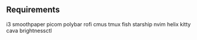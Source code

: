 ## Requirements

i3
smoothpaper
picom
polybar
rofi
cmus
tmux
fish
starship
nvim
helix
kitty
cava
brightnessctl
